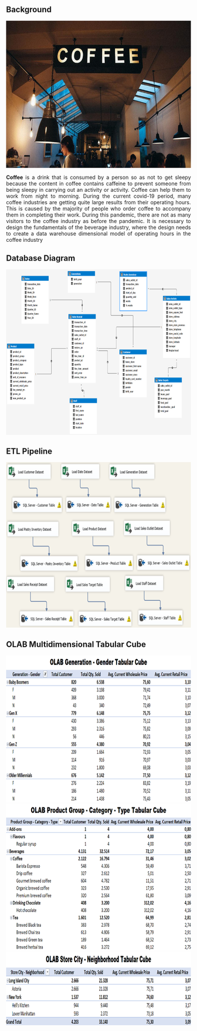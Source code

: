 ## Background
<img src="https://github.com/Bayunova28/CoffeeShop_DWH_Analytics/blob/main/background.jpg" height="400" width="1000">  
<p align="justify"><b>Coffee</b> is a drink that is consumed by a person so as not to get sleepy because the content in coffee contains caffeine to prevent someone from being 
sleepy in carrying out an activity or activity. Coffee can help them to work from night to morning. During the current covid-19 period, many coffee industries are getting
quite large results from their operating hours. This is caused by the majority of people who order coffee to accompany them in completing their work. During this pandemic,
there are not as many visitors to the coffee industry as before the pandemic. It is necessary to design the fundamentals of the beverage industry, where the design needs 
to create a data warehouse dimensional model of operating hours in the coffee industry</p> 

## Database Diagram
<img src="https://github.com/Bayunova28/CoffeeShop_DWH_Analytics/blob/main/CoffeeShop-ERD-Diagram.png" height="450" width="1000">  

## ETL Pipeline
<img src="https://github.com/Bayunova28/CoffeeShop_DWH_Analytics/blob/main/CoffeeShop-ETL-Pipeline/CoffeeShop-Pipeline.png" height="450" width="1000"> 

## OLAB Multidimensional Tabular Cube
<img src="https://github.com/Bayunova28/CoffeeShop_DWH_Analytics/blob/main/OLAB-Generation-Gender-Tabular-Cube.png" height="400" width="1000"> 
<img src="https://github.com/Bayunova28/CoffeeShop_DWH_Analytics/blob/main/OLAB-Product-Category-Type-Tabular-Cube.png" height="400" width="1000"> 
<img src="https://github.com/Bayunova28/CoffeeShop_DWH_Analytics/blob/main/OLAB-Store-Neighborhood-Tabular-Cube.png" height="200" width="1000"> 
